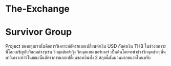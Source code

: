 # The-Exchange
# Survivor Group
Project ของกลุ่มเรานั้นคือการวิเคราะห์อัตราแลกเปลี่ยนค่าเงิน USD กับค่าเงิน THB ในช่วงสภาวะที่โลกเผชิญกับวิกฤตต่างๆเช่น วิกฤตต้มยำกุ้ง วิกฤตแฮมเบอร์เกอร์ เป็นต้นโดยจะนำช่วงวิกฤตต่างๆนั้นมาวิเคราะห์ว่าในขณะนั้นอัตราการแลกเปลี่ยนของเงินทั้ง 2 สกุลนี้ผันผวนมากขนาดไหนครับ
